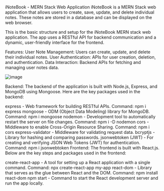 iNoteBook - MERN Stack Web Application iNoteBook is a MERN Stack web application that allows users to create, save, update, and delete individual notes. These notes are stored in a database and can be displayed on the web browser.

This is the basic structure and setup for the iNoteBook MERN stack web application. The app uses a RESTful API for backend communication and a dynamic, user-friendly interface for the frontend.

Features: User Note Management: Users can create, update, and delete their individual notes. User Authentication: APIs for user creation, deletion, and authentication. Data Interaction: Backend APIs for fetching and managing user notes data.

![image](https://github.com/user-attachments/assets/d44141a8-cde1-40b4-8717-b63f5f84e0f7)

Backend: The backend of the application is built with Node.js, Express, and MongoDB using Mongoose. Here are the key packages used in the backend:

express - Web framework for building RESTful APIs. Command: npm i express mongoose - ODM (Object Data Modeling) library for MongoDB. Command: npm i mongoose nodemon - Development tool to automatically restart the server on file changes. Command: npm i -D nodemon cors - Middleware to enable Cross-Origin Resource Sharing. Command: npm i cors express-validator - Middleware for validating request data. bcryptjs - Library for hashing and comparing passwords. jsonwebtoken (JWT) - For creating and verifying JSON Web Tokens (JWT) for authentication. Command: npm i jsonwebtoken Frontend: The frontend is built with React.js. Below are the key steps and packages used in the frontend:

create-react-app - A tool for setting up a React application with a single command. Command: npx create-react-app my-app react-dom - Library that serves as the glue between React and the DOM. Command: npm install react-dom npm start - Command to start the React development server and run the app locally.
